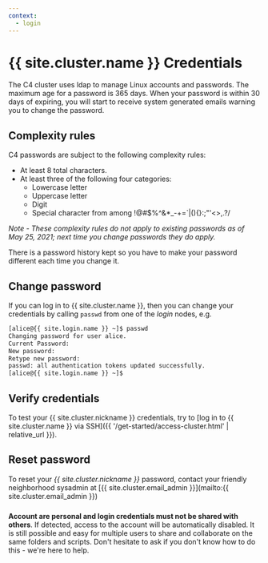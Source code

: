 ```yaml
---
context:
  - login
---
```


<!-- markdownlint-disable-file MD034 -->

# {{ site.cluster.name }} Credentials

The C4 cluster uses ldap to manage Linux accounts and passwords. The maximum age for a password is 365 days. When your password is within 30 days of expiring, you will start to receive system generated emails warning you to change the password.

## Complexity rules

C4 passwords are subject to the following complexity rules:

- At least 8 total characters.
- At least three of the following four categories:
  - Lowercase letter
  - Uppercase letter
  - Digit
  - Special character from among !@#$%^&*_-+=`|\(){}:;"'<>,.?/

*Note - These complexity rules do not apply to existing passwords as of May 25, 2021; next time you change passwords they do apply.*

There is a password history kept so you have to make your password different each time you change it.
## Change password

If you can log in to {{ site.cluster.name }}, then you can change your credentials by calling `passwd` from one of the _login_ nodes, e.g.

```sh
[alice@{{ site.login.name }} ~]$ passwd
Changing password for user alice.
Current Password:
New password: 
Retype new password: 
passwd: all authentication tokens updated successfully.
[alice@{{ site.login.name }} ~]$ 
```


## Verify credentials

To test your {{ site.cluster.nickname }} credentials, try to [log in to {{ site.cluster.name }} via SSH]({{ '/get-started/access-cluster.html' | relative_url }}).  


## Reset password

To reset your _{{ site.cluster.nickname }}_ password, contact your friendly neighborhood sysadmin at [{{ site.cluster.email_admin }}](mailto:{{ site.cluster.email_admin }})

<div class="alert alert-danger" role="alert" style="margin-top: 3ex">
<strong>Account are personal and login credentials must not be shared with others</strong>. If detected, access to the account will be automatically disabled.  It is still possible and easy for multiple users to share and collaborate on the same folders and scripts.  Don't hesitate to ask if you don't know how to do this - we're here to help.
</div>


[RBVI Kerberos web interface]: https://www.cgl.ucsf.edu/admin/chpass.py
[UCSF Enterprise Password Standard]: https://wiki.library.ucsf.edu/pages/viewpage.action?spaceKey=ITSI&title=Unified+UCSF+Enterprise+Password+Standard
